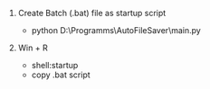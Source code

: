 1. Create Batch (.bat) file as startup script
    - python D:\Programms\AutoFileSaver\main.py

2. Win + R
    - shell:startup
    - copy .bat script 

